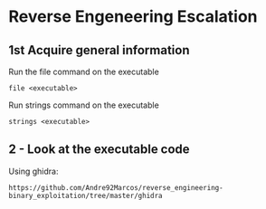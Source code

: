 # Reverse Engeneering Escalation

## 1st Acquire general information

Run the file command on the executable

	file <executable>

Run strings command on the executable

	strings <executable>

## 2 - Look at the executable code

Using ghidra:

	https://github.com/Andre92Marcos/reverse_engineering-binary_exploitation/tree/master/ghidra